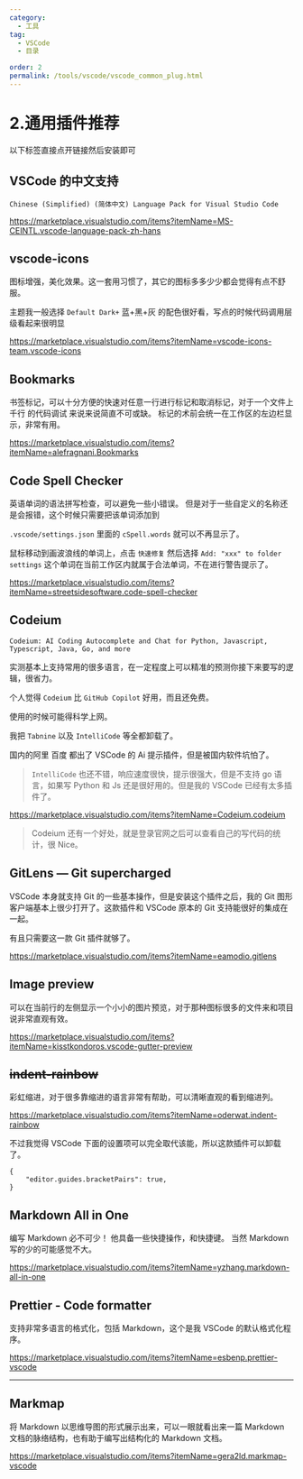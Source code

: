 ```yaml
---
category:
  - 工具
tag:
  - VSCode
  - 目录

order: 2
permalink: /tools/vscode/vscode_common_plug.html
---
```


# 2.通用插件推荐

以下标签直接点开链接然后安装即可

## VSCode 的中文支持

`Chinese (Simplified) (简体中文) Language Pack for Visual Studio Code`

https://marketplace.visualstudio.com/items?itemName=MS-CEINTL.vscode-language-pack-zh-hans

## vscode-icons

图标增强，美化效果。这一套用习惯了，其它的图标多多少少都会觉得有点不舒服。

主题我一般选择 `Default Dark+` 蓝+黑+灰 的配色很好看，写点的时候代码调用层级看起来很明显

https://marketplace.visualstudio.com/items?itemName=vscode-icons-team.vscode-icons

## Bookmarks

书签标记，可以十分方便的快速对任意一行进行标记和取消标记，对于一个文件上千行 的代码调试 来说来说简直不可或缺。
标记的术前会统一在工作区的左边栏显示，非常有用。

https://marketplace.visualstudio.com/items?itemName=alefragnani.Bookmarks

## Code Spell Checker

英语单词的语法拼写检查，可以避免一些小错误。
但是对于一些自定义的名称还是会报错，这个时候只需要把该单词添加到

`.vscode/settings.json` 里面的 `cSpell.words` 就可以不再显示了。

鼠标移动到画波浪线的单词上，点击 `快速修复`
然后选择
`Add: "xxx" to folder settings`
这个单词在当前工作区内就属于合法单词，不在进行警告提示了。

https://marketplace.visualstudio.com/items?itemName=streetsidesoftware.code-spell-checker

## Codeium

`Codeium: AI Coding Autocomplete and Chat for Python, Javascript, Typescript, Java, Go, and more`

实测基本上支持常用的很多语言，在一定程度上可以精准的预测你接下来要写的逻辑，很省力。

个人觉得 `Codeium` 比 `GitHub Copilot` 好用，而且还免费。

使用的时候可能得科学上网。

我把 `Tabnine` 以及 `IntelliCode` 等全都卸载了。

国内的阿里 百度 都出了 VSCode 的 Ai 提示插件，但是被国内软件坑怕了。

> `IntelliCode` 也还不错，响应速度很快，提示很强大，但是不支持 go 语言，如果写 Python 和 Js 还是很好用的。但是我的 VSCode 已经有太多插件了。

https://marketplace.visualstudio.com/items?itemName=Codeium.codeium

> Codeium 还有一个好处，就是登录官网之后可以查看自己的写代码的统计，很 Nice。

## GitLens — Git supercharged

VSCode 本身就支持 Git 的一些基本操作，但是安装这个插件之后，我的 Git 图形客户端基本上很少打开了。这款插件和 VSCode 原本的 Git 支持能很好的集成在一起。

有且只需要这一款 Git 插件就够了。

https://marketplace.visualstudio.com/items?itemName=eamodio.gitlens

## Image preview

可以在当前行的左侧显示一个小小的图片预览，对于那种图标很多的文件来和项目说非常直观有效。

https://marketplace.visualstudio.com/items?itemName=kisstkondoros.vscode-gutter-preview

## ~~indent-rainbow~~

彩虹缩进，对于很多靠缩进的语言非常有帮助，可以清晰直观的看到缩进列。

https://marketplace.visualstudio.com/items?itemName=oderwat.indent-rainbow

不过我觉得 VSCode 下面的设置项可以完全取代该能，所以这款插件可以卸载了。

```
{
    "editor.guides.bracketPairs": true,
}

```

## Markdown All in One

编写 Markdown 必不可少！
他具备一些快捷操作，和快捷键。
当然 Markdown 写的少的可能感觉不大。

https://marketplace.visualstudio.com/items?itemName=yzhang.markdown-all-in-one

## Prettier - Code formatter

支持非常多语言的格式化，包括 Markdown，这个是我 VSCode 的默认格式化程序。

https://marketplace.visualstudio.com/items?itemName=esbenp.prettier-vscode

---

## Markmap

将 Markdown 以思维导图的形式展示出来，可以一眼就看出来一篇 Markdown 文档的脉络结构，也有助于编写出结构化的 Markdown 文档。

https://marketplace.visualstudio.com/items?itemName=gera2ld.markmap-vscode
